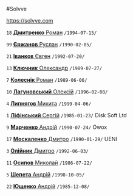 #Solvve

https://solvve.com

`18` [**Дмитренко** Роман](/players/dmytrenko.roman.19940715.jpg) `/1994-07-15/`

`99` [**Єржанов** Руслан](/players/erzhanov.ruslan.19900205) `/1990-02-05/`

`21` [**Іванков** Євген](/players/ivankov.eugene.19920720.jpg) `/1992-07-20/`

`13` [**Ключник** Олександр](/players/kluchnyk.olexander.19890727.jpg) `/1989-07-27/`

`7` [**Колеснік** Роман](/players/kolesnyk.roman.19890606.jpg) `/1989-06-06/`

`10` [**Лагуновський** Олексій](/players/lagunovsky.olexiy.19960208.jpg) `/1996-02-08/`

`4` [**Липнягов** Микита](/players/lypnyagov.mykyta.19990406.jpg) `/1999-04-06/`

`1` [**Ліфінський** Сергій](/players/lifinskiy.sergiy.19850123.jpg) `/1985-01-23/` Disk Soft Ltd

`9` [**Марченко** Андрій](/players/marchenko.andriy.19900724.jpg) `/1990-07-24/` Owox

`17` [**Москаленко** Дмитро](/players/moskalenko.dmytro.19900129.jpg) `/1990-01-29/` UENI

`3` [**Олійник** Дмитро](/players/oliynyk.dmytro.19920603.jpg) `/1992-06-03/`

`11` [**Осипов** Миколай](/players/osypov.mykolay.19860722.jpg) `/1986-07-22/`

`5` [**Шепета** Андрій](/players/shepeta.andriy.19981005.jpg) `/1998-10-05/`

`22` [**Ющенко** Андрій](/players/uschenko.andriy.19851208.jpg) `/1985-12-08/`
